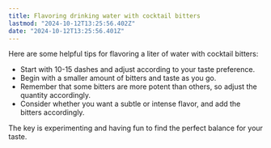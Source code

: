 ```yaml
---
title: Flavoring drinking water with cocktail bitters
lastmod: "2024-10-12T13:25:56.402Z"
date: "2024-10-12T13:25:56.401Z"
---
```


Here are some helpful tips for flavoring a liter of water with cocktail bitters:

- Start with 10-15 dashes and adjust according to your taste preference.
- Begin with a smaller amount of bitters and taste as you go.
- Remember that some bitters are more potent than others, so adjust the quantity accordingly.
- Consider whether you want a subtle or intense flavor, and add the bitters accordingly.

The key is experimenting and having fun to find the perfect balance for your taste.
